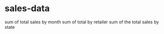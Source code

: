 
# sales-data
sum of total sales by month
sum of total by retailer
sum of the total sales by state 
